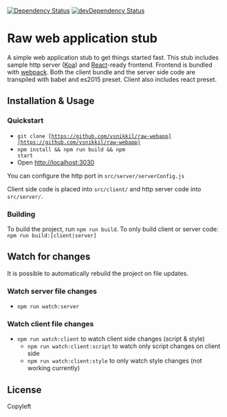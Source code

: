 [![Dependency Status](https://david-dm.org/vsnikkil/raw-webapp.svg?style=flat-square)](https://david-dm.org/vsnikkil/raw-webapp)
[![devDependency Status](https://david-dm.org/vsnikkil/raw-webapp/dev-status.svg?style=flat-square)](https://david-dm.org/vsnikkil/raw-webapp#info=devDependencies)

# Raw web application stub
A simple web application stub to get things started fast. This stub includes sample http server ([Koa](https://github.com/koajs/koa)) and [React](https://github.com/facebook/react)-ready frontend. Frontend is bundled with [webpack](https://github.com/webpack/webpack). Both the client bundle and the server side code are transpiled with babel and es2015 preset. Client also includes react preset.

## Installation & Usage

### Quickstart

- <code>git clone [https://github.com/vsnikkil/raw-webapp](https://github.com/vsnikkil/raw-webapp)</code>
- <code>npm install && npm run build && npm start</code>
- Open [http://localhost:3030](http://localhost:3030)

You can configure the http port in <code>src/server/serverConfig.js</code>

Client side code is placed into <code>src/client/</code> and http server code into <code>src/server/</code>. 

### Building
To build the project, run <code>npm run build</code>. To only build client or server code: <code>npm run build:[client|server]</code>

## Watch for changes
It is possible to automatically rebuild the project on file updates.

### Watch server file changes
* `npm run watch:server`

### Watch client file changes
* `npm run watch:client` to watch client side changes (script & style)
  * `npm run watch:client:script` to watch only script changes on client side
  * `npm run watch:client:style` to only watch style changes (not working currently)

## License
Copyleft
